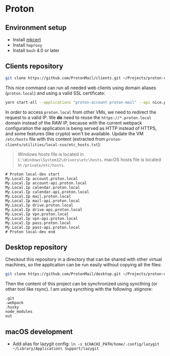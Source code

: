 # Proton

## Environment setup

- Install
  [mkcert](https://github.com/FiloSottile/mkcert?tab=readme-ov-file#installation)
- Install `haproxy`
- Install `bash` 4.0 or later

## Clients repository

```bash
git clone https://github.com/ProtonMail/clients.git ~/Projects/proton-clients
```

This nice command can run all needed web clients using domain aliases
(`proton.local`) and using a valid SSL certificate:

```bash
yarn start-all --applications "proton-account proton-mail" --api nice.proton.me
```

In order to access `proton.local` from other VMs, we need to redirect the
request to a valid IP. We **do** need to reuse the `https://*.proton.local`
domain instead of the RAW IP, because with the current webpack configuration the
application is being served as HTTP instead of HTTPS, and some features (like
crypto) won't be available. Update the VM `/etc/hosts` file with this content
(extracted from `proton-clients/utilities/local-sso/etc_hosts.txt`):

> Windows hosts file is located in `C:\Windows\System32\drivers\etc\hosts`.
> macOS hosts file is located in `/private/etc/hosts`.

```plain
# Proton local-dev start
My.Local.Ip account.proton.local
My.Local.Ip account-api.proton.local
My.Local.Ip calendar.proton.local
My.Local.Ip calendar-api.proton.local
My.Local.Ip mail.proton.local
My.Local.Ip mail-api.proton.local
My.Local.Ip drive.proton.local
My.Local.Ip drive-api.proton.local
My.Local.Ip vpn.proton.local
My.Local.Ip vpn-api.proton.local
My.Local.Ip pass.proton.local
My.Local.Ip pass-api.proton.local
# Proton local-dev end
```

## Desktop repository

Checkout this repository in a directory that can be shared with other virtual
machines, so the application can be run easily without copying all the files:

```bash
git clone https://github.com/ProtonMail/desktop.git ~/Projects/proton-desktop
```

Then the content of this project can be synchronized using syncthing (or other
tool like rsync). I am using syncthing with the following .stignore:

```gitignore
.git
.webpack
.husky
node_modules
out
```

## macOS development

- Add alias for lazygit config:
  `ln -s $CHACHI_PATH/home/.config/lazygit ~/Library/Application\ Support/lazygit`
